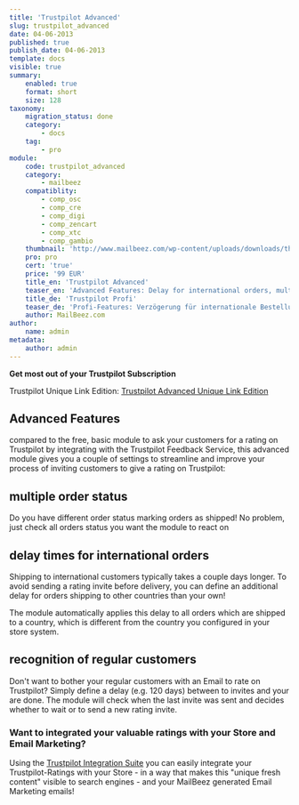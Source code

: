 ```yaml
---
title: 'Trustpilot Advanced'
slug: trustpilot_advanced
date: 04-06-2013
published: true
publish_date: 04-06-2013
template: docs
visible: true
summary:
    enabled: true
    format: short
    size: 128
taxonomy:
    migration_status: done
    category:
        - docs
    tag:
        - pro
module:
    code: trustpilot_advanced
    category:
        - mailbeez
    compatiblity:
        - comp_osc
        - comp_cre
        - comp_digi
        - comp_zencart
        - comp_xtc
        - comp_gambio
    thumbnail: 'http://www.mailbeez.com/wp-content/uploads/downloads/thumbnails/2013/06/top_64.png'
    pro: pro
    cert: 'true'
    price: '99 EUR'
    title_en: 'Trustpilot Advanced'
    teaser_en: 'Advanced Features: Delay for international orders, multiple Order status, recognition of regular customers'
    title_de: 'Trustpilot Profi'
    teaser_de: 'Profi-Features: Verzögerung für internationale Bestellungen, Stammkunden-Erkennung und mehr'
    author: MailBeez.com
author:
    name: admin
metadata:
    author: admin
---
```


**Get most out of your Trustpilot Subscription**

Trustpilot Unique Link Edition: [Trustpilot Advanced Unique Link Edition](/documentation/mailbeez/trustpilot_advanced_ul/)

## Advanced Features

compared to the free, basic module to ask your customers for a rating on Trustpilot by integrating with the Trustpilot Feedback Service, this advanced module gives you a couple of settings to streamline and improve your process of inviting customers to give a rating on Trustpilot:

## multiple order status

Do you have different order status marking orders as shipped! No problem, just check all orders status you want the module to react on

## delay times for international orders

Shipping to international customers typically takes a couple days longer. To avoid sending a rating invite before delivery, you can define an additional delay for orders shipping to other countries than your own!

The module automatically applies this delay to all orders which are shipped to a country, which is different from the country you configured in your store system.

## recognition of regular customers

Don't want to bother your regular customers with an Email to rate on Trustpilot? Simply define a delay (e.g. 120 days) between to invites and your are done. The module will check when the last invite was sent and decides whether to wait or to send a new rating invite.

### Want to integrated your valuable ratings with your Store and Email Marketing?

Using the [Trustpilot Integration Suite](/documentation/configbeez/config_trustpilot_rss_importer/) you can easily integrate your Trustpilot-Ratings with your Store - in a way that makes this "unique fresh content" visible to search engines - and your MailBeez generated Email Marketing emails!
